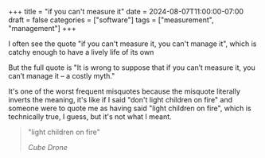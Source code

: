 +++
title = "if you can't measure it"
date = 2024-08-07T11:00:00-07:00
draft = false
categories = ["software"]
tags = ["measurement", "management"]
+++

I often see the quote "if you can't measure it, you can't manage it", which is catchy enough to have a lively life of its own

But the full quote is "It is wrong to suppose that if you can’t measure it, you can’t manage it – a costly myth."

It's one of the worst frequent misquotes because the misquote literally inverts the meaning, it's like if I said "don't light children on fire" and someone were to quote me as having said "light children on fire", which is technically true, I guess, but it's not what I meant.

> "light children on fire"
>
> <cite>Cube Drone</cite>